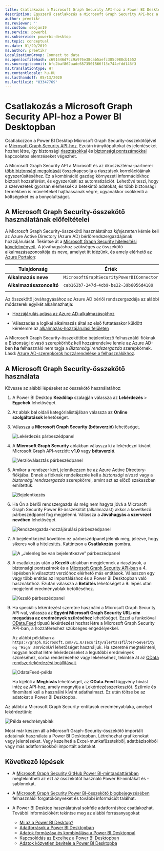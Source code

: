 ```yaml
---
title: Csatlakozás a Microsoft Graph Security API-hoz a Power BI Desktopban
description: Egyszerű csatlakozás a Microsoft Graph Security API-hoz a Power BI Desktopban
author: preetikr
ms.reviewer: ''
ms.custom: seojan19
ms.service: powerbi
ms.subservice: powerbi-desktop
ms.topic: conceptual
ms.date: 01/29/2019
ms.author: preetikr
LocalizationGroup: Connect to data
ms.openlocfilehash: c691446d7cc9a976e38cab5aefc385c988cb1552
ms.sourcegitcommit: bfc2baf862aade6873501566f13c744efdd146f3
ms.translationtype: HT
ms.contentlocale: hu-HU
ms.lasthandoff: 05/13/2020
ms.locfileid: "83347769"
---
```

# <a name="connect-to-the-microsoft-graph-security-api-in-power-bi-desktop"></a>Csatlakozás a Microsoft Graph Security API-hoz a Power BI Desktopban

Csatlakozzon a Power BI Desktop Microsoft Graph Security-összekötőjével a [Microsoft Graph Security API-hoz](https://aka.ms/graphsecuritydocs). Ezután irányítópultokat és jelentéseket hozhat létre, így biztonsági [riasztásokkal](https://docs.microsoft.com/graph/api/resources/alert?view=graph-rest-1.0) és [biztonsági pontszámokkal](https://docs.microsoft.com/graph/api/resources/securescores?view=graph-rest-beta) kapcsolatos elemzéseket végezhet.

A Microsoft Graph Security API a Microsoft és az ökoszisztéma-partnerei [több biztonsági megoldását](https://aka.ms/graphsecurityalerts) összekapcsolja a riasztások korrelációjának egyszerűsítéséhez. Ez a kombináció gazdag környezeti információkhoz biztosít hozzáférést, és egyszerűsíti az automatizációt. Lehetővé teszi, hogy a szervezetek gyorsan elérhessék a betekintő adatokat, és több biztonsági termékben is műveleteket hajthassanak végre, ugyanakkor csökkenti a költségeket és a bonyolultságot.

## <a name="prerequisites-to-use-the-microsoft-graph-security-connector"></a>A Microsoft Graph Security-összekötő használatának előfeltételei

A Microsoft Graph Security-összekötő használatához *kifejezetten* kérnie kell az Azure Active Directory (Azure AD) bérlőrendszergazdájának hozzájárulását. Tekintse át a [Microsoft Graph Security hitelesítési követelményeit](https://aka.ms/graphsecurityauth).
A jóváhagyáshoz szükséges az összekötő alkalmazásazonosítója és neve, amelyet itt idézünk, és amely elérhető az [Azure Portalon](https://portal.azure.com):

| Tulajdonság | Érték |
|----------|-------|
| **Alkalmazás neve** | `MicrosoftGraphSecurityPowerBIConnector` |
| **Alkalmazásazonosító** | `cab163b7-247d-4cb9-be32-39b6056d4189` |
|||

Az összekötő jóváhagyásához az Azure AD bérlői rendszergazdája az alábbi módszerek egyikét alkalmazhatja:

* [Hozzájárulás adása az Azure AD-alkalmazásokhoz](https://docs.microsoft.com/azure/active-directory/develop/v2-permissions-and-consent)

* Válaszadás a logikai alkalmazás által az első futtatásakor küldött kérelemre az [alkalmazás-hozzájárulási felületen](https://docs.microsoft.com/azure/active-directory/develop/application-consent-experience)
   
A Microsoft Graph Security-összekötőbe bejelentkező felhasználói fióknak a Biztonsági olvasó szerepkörhöz kell hozzárendelve lennie az Azure AD-ben **ha** felhasználó nem tagja a *Biztonsági rendszergazda* szerepkörnek. Lásd: [Azure AD-szerepkörök hozzárendelése a felhasználókhoz](https://docs.microsoft.com/graph/security-authorization#assign-azure-ad-roles-to-users).

## <a name="using-the-microsoft-graph-security-connector"></a>A Microsoft Graph Security-összekötő használata

Kövesse az alábbi lépéseket az összekötő használatához:

1. A Power BI Desktop **Kezdőlap** szalagján válassza az **Lekérdezés** > **Egyebek** lehetőséget.
2. Az ablak bal oldali kategórialistájában válassza az **Online szolgáltatások** lehetőséget.
3. Válassza a **Microsoft Graph Security (bétaverzió)** lehetőséget.

    ![Lekérdezés párbeszédpanel](media/desktop-connect-graph-security/GetData.PNG)
    
4. A **Microsoft Graph Security** ablakban válassza ki a lekérdezni kívánt Microsoft Graph API-verziót: **v1.0** vagy **bétaverzió**.

    ![Verzióválasztás párbeszédpanel](media/desktop-connect-graph-security/selectVersion.PNG)
    
5. Amikor a rendszer kéri, jelentkezzen be az Azure Active Directory-fiókjába. Ennek a fióknak rendelkeznie kell a *biztonsági olvasó* vagy a *biztonsági rendszergazda* szerepkörrel, amint azt az előző szakaszban említettük.

    ![Bejelentkezés](media/desktop-connect-graph-security/SignIn.PNG) 
    
6. Ha Ön a bérlői rendszergazda *és* még nem hagyta jóvá a Microsoft Graph Security Power BI-összekötőt (alkalmazást) akkor a következő párbeszédpanel fog megjelenni. Válassza a **Jóváhagyás a szervezet nevében** lehetőséget.

    ![Rendszergazda-hozzájárulási párbeszédpanel](media/desktop-connect-graph-security/AdminConsent.PNG)
    
7. A bejelentkezést követően ez párbeszédpanel jelenik meg, jelezve, hogy sikeres volt a hitelesítés. Kattintson a **Csatlakozás** gombra.

    ![A „Jelenleg be van bejelentkezve” párbeszédpanel](media/desktop-connect-graph-security/SignedIn.PNG)
    
8. A csatlakozás után a **Kezelő** ablakban megjelennek a riasztások, a biztonsági pontszámok és a [Microsoft Graph Security API-ban](https://aka.ms/graphsecuritydocs) a 4. lépésben kiválasztott verzióhoz elérhető más entitások. Válasszon egy vagy több entitás az importáláshoz és a Power BI Desktopban való használathoz. Ezután válassza a **Betöltés** lehetőséget a 9. lépés után megjelenő eredményablak betöltéséhez.

    ![Kezelő párbeszédpanel](media/desktop-connect-graph-security/NavTable.PNG)
    
9. Ha speciális lekérdezést szeretne használni a Microsoft Graph Security API-val, válassza az **Egyéni Microsoft Graph Security URL-cím megadása az eredmények szűréséhez** lehetőséget. Ezzel a funkcióval [OData.Feed](https://docs.microsoft.com/power-bi/desktop-connect-odata) típusú lekérdezést hozhat létre a Microsoft Graph Security API-ban, a hozzáféréshez szükséges engedélyekkel.

   Az alábbi példában a `https://graph.microsoft.com/v1.0/security/alerts?$filter=Severity eq 'High'` *serviceUri* lehetőséget használjuk. Ha szeretné megtekinteni, hogyan hozhat létre lekérdezéseket a legutóbbi eredmények szűréséhez, sorba rendezéséhez vagy lekéréséhez, tekintse át az [OData rendszerlekérdezési beállításait](https://docs.microsoft.com/graph/query-parameters).

   ![OdataFeed-példa](media/desktop-connect-graph-security/ODataFeed.PNG)
    
   Ha kijelöli a **Meghívás** lehetőséget, az **OData.Feed** függvény hívást intéz az API-hoz, amely megnyitja a Lekérdezésszerkesztőt. Szűrnie és finomítani kell a használni kívánt adathalmazt. Ez után töltse be az adatokat a Power BI Desktopba.

Az alábbi a Microsoft Graph Security-entitások eredményablaka, amelyet lekérdeztünk:

   ![Példa eredményablak](media/desktop-connect-graph-security/Result.PNG)
    

Most már készen áll a Microsoft Graph-Security-összekötő importált adatainak használata a Power BI Desktopban. Létrehozhat grafikonokat vagy jelentéseket. Vagy kezelheti a Excel-munkafüzetekből, adatbázisokból vagy más adatforrásokból importált adatokat.

## <a name="next-steps"></a>Következő lépések
* A [Microsoft Graph Security GitHub Power BI-mintaadattárában](https://aka.ms/graphsecuritypowerbiconnectorsamples) megtekintheti az ezt az összekötőt használó Power BI-mintákat és -sablonokat.

* A [Microsoft Graph Security Power BI-összekötő blogbejegyzésében](https://aka.ms/graphsecuritypowerbiconnectorblogpost) felhasználói forgatókönyveket és további információt találhat.

* A Power BI Desktop használatával sokféle adatforráshoz csatlakozhat. További információkért tekintse meg az alábbi forrásanyagokat:

    * [Mi az a Power BI Desktop?](../fundamentals/desktop-what-is-desktop.md)
    * [Adatforrások a Power BI Desktopban](desktop-data-sources.md)
    * [Adatok formázása és kombinálása a Power BI Desktoppal](desktop-shape-and-combine-data.md)
    * [Kapcsolódás az Excelhez a Power BI Desktopban](desktop-connect-excel.md)
    * [Adatok közvetlen bevitele a Power BI Desktopba](desktop-enter-data-directly-into-desktop.md)
